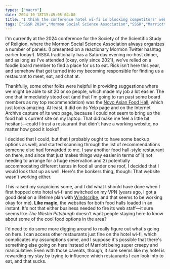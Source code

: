 ```yaml
---
types: ["macro"]
date: 2024-10-18T15:45:05-04:00
title: "I think the conference hotel wi-fi is blocking competitors' websites?"
tags: ["SSSR 2024","Mormon Social Science Association","SSSR","Marriott","Internet Archive","VPN","Windscribe"]
---
```

I'm currently at the 2024 conference for the Society of the Scientific Study of Religion, where the Mormon Social Science Association always organizes a number of panels. (I presented on a reactionary Mormon Twitter hashtag earlier today!). MSSA traditionally has a Saturday evening no-host dinner, and as long as I've attended (okay, only since 2021), we've relied on a foodie board member to find a place for us to eat. Rick isn't here this year, and somehow that got turned into my becoming responsible for finding us a restaurant to meet, eat, and chat at.

Thankfully, some other folks were helpful in providing suggestions where we might be able to sit 20 or so people, which made my job a lot easier. The one that immediately stood out (and that I'm going to run past some board members as my top recommendation) was the [Novo Asian Food Hall](https://novoasianfoodhall.com), which just looks amazing. At least, it did on its Yelp page and on the Internet Archive capture of its web page, because I could not seem to bring up the food hall's current site on my laptop. That did make me feel a little bit hesitant—could I trust a restaurant that didn't have a working website, no matter how good it looks?

I decided that I could, but that I probably ought to have some backup options as well, and started scanning through the list of recommendations someone else had forwarded to me. I saw another food hall-style restaurant on there, and since that just makes things way easier in terms of 1) not needing to arrange for a huge reservation and 2) potentially accommodating different tastes in food all under one roof, I decided that I would look that up as well. Here's the bonkers thing, though: That website wasn't working either.

This raised my suspicions some, and I did what I should have done when I first hopped onto hotel wi-fi and switched on my VPN (years ago, I got a good deal on a lifetime plan with [Windscribe](https://windscribe.com), and that seems to be working okay for me). **Like magic**, the websites for both food halls loaded in an instant. It's not that either business needed to fire its web staff—it sure seems like *The Westin Pittsburgh* doesn't want people staying here to know about some of the cool food options in the area?

I'd need to do some more digging around to really figure out what's going on here. I can access other restaurants just fine on the hotel wi-fi, which complicates my assumptions some, and I suppose it's possible that there's something else going on here instead of Marriott being super creepy and manipulative. Even with those caveats, though, it sure seems like my hotel is rewarding my stay by trying to influence which restaurants I can look into to eat, and that sucks.
